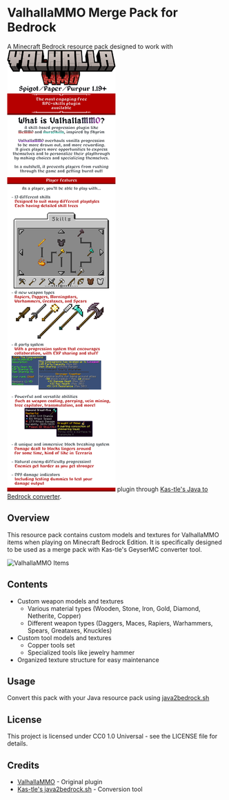 # ValhallaMMO Merge Pack for Bedrock

A Minecraft Bedrock resource pack designed to work with ![ValhallaMMO](https://github.com/iCaptainNemo/ValhallaMMO_Pre_Mere_Pack/blob/main/VahallaMMO.png?raw=true) plugin through [Kas-tle's Java to Bedrock converter](https://github.com/Kas-tle/java2bedrock.sh).

## Overview

This resource pack contains custom models and textures for ValhallaMMO items when playing on Minecraft Bedrock Edition. It is specifically designed to be used as a merge pack with Kas-tle's GeyserMC converter tool.

![ValhallaMMO Items](https://www.spigotmc.org/attachments/upload_2024-9-4_20-54-46-png.851565/)

## Contents

- Custom weapon models and textures
  - Various material types (Wooden, Stone, Iron, Gold, Diamond, Netherite, Copper)
  - Different weapon types (Daggers, Maces, Rapiers, Warhammers, Spears, Greataxes, Knuckles)
- Custom tool models and textures
  - Copper tools set
  - Specialized tools like jewelry hammer
- Organized texture structure for easy maintenance

## Usage

Convert this pack with your Java resource pack using [java2bedrock.sh](https://github.com/Kas-tle/java2bedrock.sh)

## License

This project is licensed under CC0 1.0 Universal - see the LICENSE file for details.

## Credits

- [ValhallaMMO](https://www.spigotmc.org/resources/valhallammo-1-19-1-21-4.94921/) - Original plugin
- [Kas-tle's java2bedrock.sh](https://github.com/Kas-tle/java2bedrock.sh) - Conversion tool
